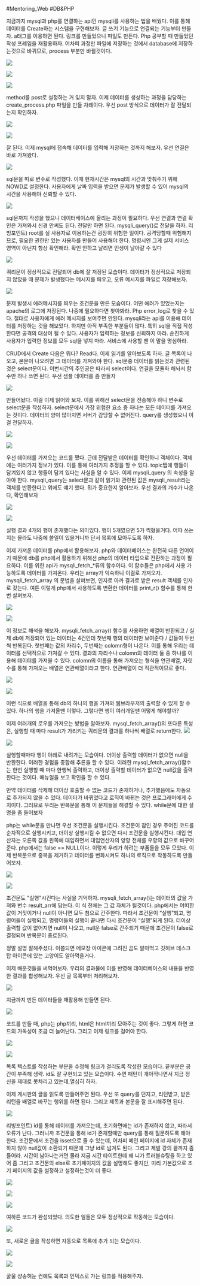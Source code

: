 #Mentoring_Web #DB&PHP

지금까지 mysql과 php를 연결하는 api인 mysqli를 사용하는 법을 배웠다. 이를 통해 데이터를 Create하는 시스템을 구현해보자.
글 쓰기 기능으로 연결되는 기능부터 만들자. a태그를 이용하면 된다. 링크를 만들었으니 파일도 만든다. Php 공부할 때 만들었던 작성 프레임을 재활용하자. 어차피 과정만 파일에 저장하는 것에서 database에 저장하는것으로 바뀌므로, process 부분만 바뀔것이다.

![](./img/2-01.png)

![](./img/2-02.png)

![](./img/2-03.png)

method를 post로 설정하는 거 잊지 말자. 
이제 데이터를 생성하는 과정을 담당하는 create_process.php 파일을 만들 차례이다. 우선 post 방식으로 데이터가 잘 전달되는지 확인하자.

![](./img/2-04.png)

![](./img/2-05.png)

잘 된다. 이제 mysql에 접속해 데이터를 입력해 저장하는 것까지 해보자. 우선 연결은 바로 가져왔다.

![](./img/2-06.png)

sql문을 따로 변수로 작성했다. 이때 현재시간은 mysql의 시간과 맞춰주기 위해 NOW()로 설정한다. 사용자에게 날짜 입력을 받으면 문제가 발생할 수 있어 mysql의 시간을 사용해야 신뢰할 수 있다.

![](./img/2-07.png)

sql문까지 작성을 했으니 데이터베이스에 올리는 과정이 필요하다. 우선 연결과 연결 확인은 가져와서 신경 안써도 된다. 전달만 하면 된다. mysqli_query()로 전달을 하자. 
리빙포인트) root를 실 사용자로 이용하는건 굉장히 위험한 일이다. 공격당할때 위험해지므로, 필요한 권한만 있는 사용자를 만들어 사용해야 한다. 명령시엔 그게 실제 서비스 영역이 아닌지 항상 확인해라. 확인 안하고 날리면 인생이 날아갈 수 있다

![](./img/2-08.png)

쿼리문이 정상적으로 전달되어 db에 잘 저장된 모습이다. 
데이터가 정상적으로 저장되지 않았을 때 문제가 발생했다는 메시지를 띄우고, 오류 메시지를 파일로 저장해보자.

![](./img/2-09.png)

문제 발생시 에러메시지를 띄우는 조건문을 만든 모습이다. 어떤 에러가 있었는지는 apache의 로그에 저장된다.  나중에 필요하다면 찾아봐라. Php error_log로 찾을 수 있다.
절대로 사용자에게 에러 메시지를 보여주면 안된다.
mysqli라는 api를 이용해 데이터를 저장하는 것을 해보았다. 하지만 아직 부족한 부분들이 많다. 특히 sql을 직접 작성한다면 공격의 대상이 될 수 있다.
사용자가 입력하는 정보를 신뢰하지 마라. 순진하게 사용자가 입력한 정보를 모두 sql을 넣지 마라. 서비스에 사용할 땐 이 말을 명심하라.

CRUD에서 Create 다음은 뭐다? Read다. 이제 읽기를 알아보도록 하자. 글 목록이 나오고, 본문이 나오려면 그 데이터를 가져와야 한다.
sql문중 데이터를 읽는것과 관련된 것은 select문이다. 이번시간의 주인공은 따라서 select이다. 연결을 모듈화 해놔서 함수만 하나 쓰면 된다.
우선 샘플 데이터를 좀 만들자

![](./img/2-10.png)

만들어놨다. 이걸 이제 읽어와 보자. 이를 위해선 select문을 전송해야 하니 변수로 select문을 작성하자.
select문에서 가장 위험한 요소 중 하나는 모든 데이터를 가져오는 것이다. 데이터의 양이 많아지면 서버가 감당할 수 없어진다.
query를 생성했으니 이걸 전달하자.

![](./img/2-11.png)

![](./img/2-12.png)

우선 데이터를 가져오는 코드를 짰다.  근데 전달받은 데이터를 확인하니 객체이다. 객체에는 여러가지 정보가 있다. 이를 통해 여러가지 추정을 할 수 있다. topic탭에 행들이 담겨있지 않고 행들이 담겨 있다는 사실을 알 수 있다. 이제 mysqli_query 의 속성을 알아야 한다.
mysqli_query는 select문과 같이 읽기와 관련된 값은 mysqli_result라는 객체를 반환한다고 위에도 얘기 했다. 뭐가 중요한지 알아보자. 우선 결과의 개수가 나온다, 확인해보자

![](./img/2-13.png)

![](./img/2-14.png)


실행 결과 4개의 행이 존재했다는 의미있다. 행이 5개였으면 5가 찍혔을거다. 어따 쓰는지는 몰라도 나중에 쓸일이 있을거니까 단서 목록에 모아두도록 하자.

이제 가져온 데이터를 php에서 활용해보자. php와 데이터베이스는 완전히 다른 언어이기 때문에 db를 php에서 활용하기 위해선 php의 데이터 타입으로 전환하는 과정이 필요하다. 이를 위한 api가 mysqli_fetch_*류의 함수이다. 이 함수들은 php에서 사용 가능하도록 데이터를 가져온다. 
우리는 array가 익숙하니 이걸로 가져오자. mysqli_fetch_array 의 문법을 살펴보면, 인자로 아까 결과로 받은 result 객체를 인자로 갖는다. 여튼 이렇게 php에서 사용하도록 변환한 데이터를 print_r() 함수를 통해 한번 살펴보자. 

![](./img/2-15.png)

![](./img/2-16.png)

이 정보로 해석을 해보자.  mysqli_fetch_array() 함수를 사용하면 배열이 반환되고 / 실제 db에 저장되어 있는 데이터는 4건인데 첫번째 행의 데이터만 보여준다 / 값들이 두번씩 반복된다. 첫번째는 값의 자리수, 두번째는 colomn형이 나온다. 이를 통해 우리는 데이터를 선택적으로 가져갈 수 있다. 결과의 자리수나 colomn의 데이터 둘 중 하나를 이용해 데이터를 가져올 수 있다. colomn의 이름을 통해 가져오는 형식을 연관배열, 자릿수를 통해 가져오는 배열은 연관배열이라고 한다. 연관배열이 더 직관적이므로 좋다.

![](./img/2-17.png)

![](./img/2-18.png)

이런 식으로 배열을 통해 db의 하나의 행을 가져와 웹브라우저의 출력할 수 있게 할 수 있다. 하나의 행을 가져올땐 이렇다. 그렇다면 행이 여러개일땐 어떻게 해야할까?

이제 여러개의 로우를 가져오는 방법을 알아보자. mysql_fetch_array()의 또다른 특성은,  실행할 때 마다 result가 가리키는 쿼리문의 결과를 하나씩 배열로 return한다.
![](./img/2-19.png)

![](./img/2-20.png)

실행할때마다 행이 아래로 내려가는 모습이다. 더이상 출력할 데이터가 없으면 null을 반환한다.
이러한 경험을 종합해 추론을 할 수 있다. 이러한 mysql_fetch_array()함수는 한번 실행할 때 마다 한행씩 출력하고, 더이상 출력할 데이터가 없으면 null값을 출력한다는 것이다. 매뉴얼을 보고 확인을 할 수 있다.

만약 데이터를 삭제해 더이상 호출할 수 없는 코드가 존재하거나, 추가했음에도 자동으로 추가되지 않을 수 있다. 데이터가 바뀌었다고 로직이 바뀌는 것은 프로그래머에게 수치이다. 그러므로 우리는 반복문을 통해 이 문제들을 해결할 수 있다. while문에 대한 설명을 좀 들어보자

php는 while문을 만나면 우선 조건문을 실행시킨다. 조건문이 참인 경우 주어진 코드를 순차적으로 실행시키고, 더이상 실행시킬 수 없으면 다시 조건문을 실행시킨다.
대입 연산자는 오른쪽 값을 왼쪽에 대입하면서 대입연산자의 양항 전체를 우항의 값으로 바꾸어준다. 
php에서는 false == NULL이다.  이렇게 우리가 하려는 부품들을 모두 모았다. 이제 반복문으로 중복을 제거하고 데이터를 변화시켜도 하나의 로직으로 작동하도록 만들어보자.

![](./img/2-21.png)

![](./img/2-22.png)

조건문도 "실행"시킨다는 사실을 기억하자. mysqli_fetch_array()는 데이터의 값을 가져와 변수 result_arr에 담는다. 이 식 전체는 그 값 자체가 될것이다. php에서는 어떠한 값이 거짓이거나 null이 아니면 모두 참으로 간주한다. 따라서 조건문이 “실행”되고, 명령어들이 실행되고, 명령어들의 실행이 끝나면 다시 조건문이 “실행”되게 된다. 더이상 출력할 값이 없어지면 null이 나오고, null운 false로 간주되기 때문에 조건문이 false로 결정되며 반복문이 종료된다.

정말 설명 잘해주셨다. 이쯤되면 메모장 아이콘에 그려진 곰도 알아먹고 깃허브 데스크탑 아이콘에 있는 고양이도 알아먹을거다.

이제 배운것들을 써먹어보자. 우리의 결과물에 이를 반영해 데이터베이스의 내용을 반영한 결과를 합성해보자. 우선 글 목록부터 처리해보자.

![](./img/2-23.png)


지금까지 만든 데이터들을 재활용해 만들면 된다. 

![](./img/2-24.png)

코드를 만들 때, php는 php끼리, html은 html끼리 모아주는 것이 좋다. 그렇게 하면 코드의 가독성이 조금 더 늘어난다.
그리고 이제 링크를 걸어야 한다. 

![](./img/2-25.png)

![](./img/2-26.png)

목록 텍스트를 작성하는 부분을 수정해 링크가 걸리도록 작성한 모습이다. 끝부분은 공간이 부족해 생략. id도 잘 구현되고 있는 모습이다.
수면 패턴이 개아작나면서 지금 정신을 제대로 못차리고 있는데,열심히 하자.

이제 게시판의 글을 읽도록 만들어주면 된다. 우선 또 query를 던지고, 리턴받고, 받은 리턴을 배열로 바꾸는 행위를 하면 된다. 그리고 제목과 본문을 잘 표시해주면 된다. 

![](./img/2-27.png)


리빙포인트) id를 통해 데이터를 가져오는데, 초기화면애는 id가 존재하지 않고, 따라서 오류가 난다. 그러니까 조건문을 통해 id가 존재할때만 query를 통해 질문하도록 해야한다. 조건문에서 조건을 isset으로 줄 수 있는데, 어차피 메인 페이지에 id 자체가 존재하지 않아 null값이 소환되기 때문에 그냥 id로 넘겨도 된다. 
그리고 제발 강의 끝까지 좀 들어라. 시간이 남아나는거면 몰라 지금 시간 타이트한데 왜 니가 트러블슈팅을 하고 있어 좀
그리고 조건문의 else로 초기페이지의 값을 설명해도 좋지만, 미리 기본값으로 초기 페이지의 값을 설정하고 설정하는것이 더 좋다.

![](./img/2-28.png)

![](./img/2-29.png)

![](./img/2-30.png)

여하튼 코드가 완성되었다. 의도한 일들은 모두 정상적으로 작동하는 모습이다.

![](./img/2-31.png)

또, 새로운 글을 작성하면 자동으로 목록에 추가 되는 모습이다.

![](./img/2-32.png)

![](./img/2-33.png)

굴울 샹송허눈 컨에도 목록과 인덱스로 가는 링크를 적용해주자.